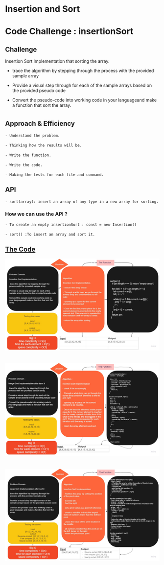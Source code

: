 # Insertion and Sort

# Code Challenge : insertionSort

## Challenge
<!-- Description of the challenge -->

Insertion Sort Implementation that sorting the array.

- trace the algorithm by stepping through the process with the provided sample array

- Provide a visual step through for each of the sample arrays based on the provided pseudo code

- Convert the pseudo-code into working code in your languageand make a function that sort the array.

#

## Approach & Efficiency
<!-- What approach did you take? Why? What is the Big O space/time for this approach? -->

    - Understand the problem.

    - Thinking how the results will be.

    - Write the function.

    - Write the code.

    - Making the tests for each file and command.

## API
<!-- Description of each method publicly available to your Linked List -->

    - sort(array): insert an array of any type in a new array for sorting.

### How we can use the API ?

    - To create an empty insertionSort : const = new Insertion()

    - sort() :To insert an array and sort it.

## [The Code](../insertationSort/)

![Sort](./assets/sort.jpg)

#

![merge](./assets/merge.jpg)

#

![merge](./assets/quick.jpg)
